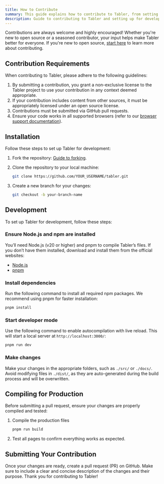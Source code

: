 ```yaml
---
title: How to Contribute
summary: This guide explains how to contribute to Tabler, from setting up a development environment to making and testing changes. It covers essential steps like forking the repository, installing dependencies, and submitting a pull request to help improve Tabler's features and functionality.
description: Guide to contributing to Tabler and setting up for development.
---
```


Contributions are always welcome and highly encouraged! Whether you're new to open source or a seasoned contributor, your input helps make Tabler better for everyone. If you're new to open source, [start here](https://opensource.guide/how-to-contribute/) to learn more about contributing.

## Contribution Requirements

When contributing to Tabler, please adhere to the following guidelines:

1. By submitting a contribution, you grant a non-exclusive license to the Tabler project to use your contribution in any context deemed appropriate.
2. If your contribution includes content from other sources, it must be appropriately licensed under an open source license.
3. Contributions must be submitted via GitHub pull requests.
4. Ensure your code works in all supported browsers (refer to our [browser support documentation](/docs/ui/getting-started/browser-support)).

## Installation

Follow these steps to set up Tabler for development:

1. Fork the repository: [Guide to forking](https://docs.github.com/en/get-started/quickstart/fork-a-repo).

2. Clone the repository to your local machine:

   ```bash
   git clone https://github.com/YOUR_USERNAME/tabler.git
   ```

3. Create a new branch for your changes:

   ```bash
   git checkout -b your-branch-name
	```

## Development

To set up Tabler for development, follow these steps:

<div class="steps">

### Ensure Node.js and npm are installed

You’ll need Node.js (v20 or higher) and pnpm to compile Tabler’s files. If you don’t have them installed, download and install them from the official websites:

- [Node.js](https://nodejs.org/)
- [pnpm](https://pnpm.io/)

### Install dependencies

Run the following command to install all required npm packages. We recommend using pnpm for faster installation:

```bash
pnpm install
```

### Start developer mode

Use the following command to enable autocompilation with live reload. This will start a local server at `http://localhost:3000/`:

```bash
pnpm run dev
```

### Make changes

Make your changes in the appropriate folders, such as `./src/` or `./docs/`. Avoid modifying files in `./dist/`, as they are auto-generated during the build process and will be overwritten.
</div>

## Compiling for Production

Before submitting a pull request, ensure your changes are properly compiled and tested:

1. Compile the production files

	```bash
	pnpm run build
	```

2. Test all pages to confirm everything works as expected.

## Submitting Your Contribution

Once your changes are ready, create a pull request (PR) on GitHub. Make sure to include a clear and concise description of the changes and their purpose. Thank you for contributing to Tabler!